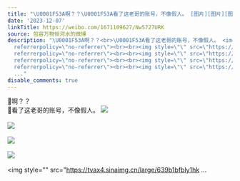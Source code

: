 ```yaml
---
title: "\U0001F53A啊？？\U0001F53A看了这老哥的账号，不像假人。 [图片][图片][图片][图片][图片]"
date: '2023-12-07'
linkTitle: https://weibo.com/1671109627/Nw5727URK
source: 包容万物恒河水的微博
description: "\U0001F53A啊？？<br>\U0001F53A看了这老哥的账号，不像假人。 <img style=\"\" src=\"https://tvax4.sinaimg.cn/large/639b1bfbly1hklnr39tt4j20fl0g1dlg.jpg\"
  referrerpolicy=\"no-referrer\"><br><br><img style=\"\" src=\"https://tvax3.sinaimg.cn/large/639b1bfbly1hklnrhx9ilj22c0340qv7.jpg\"
  referrerpolicy=\"no-referrer\"><br><br><img style=\"\" src=\"https://tvax4.sinaimg.cn/large/639b1bfbly1hklnrkbfdyj20f00kpwj2.jpg\"
  referrerpolicy=\"no-referrer\"><br><br><img style=\"\" src=\"https://tvax3.sinaimg.cn/large/639b1bfbly1hklnrxfhzqj20fk0oqdqv.jpg\"
  referrerpolicy=\"no-referrer\"><br><br><img style=\"\" src=\"https://tvax4.sinaimg.cn/large/639b1bfbly1hk
  ..."
disable_comments: true
---
```

🔺啊？？<br>🔺看了这老哥的账号，不像假人。 <img style="" src="https://tvax4.sinaimg.cn/large/639b1bfbly1hklnr39tt4j20fl0g1dlg.jpg" referrerpolicy="no-referrer"><br><br><img style="" src="https://tvax3.sinaimg.cn/large/639b1bfbly1hklnrhx9ilj22c0340qv7.jpg" referrerpolicy="no-referrer"><br><br><img style="" src="https://tvax4.sinaimg.cn/large/639b1bfbly1hklnrkbfdyj20f00kpwj2.jpg" referrerpolicy="no-referrer"><br><br><img style="" src="https://tvax3.sinaimg.cn/large/639b1bfbly1hklnrxfhzqj20fk0oqdqv.jpg" referrerpolicy="no-referrer"><br><br><img style="" src="https://tvax4.sinaimg.cn/large/639b1bfbly1hk ...